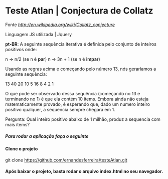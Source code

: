 # Teste Atlan | Conjectura de Collatz
Fonte
*http://en.wikipedia.org/wiki/Collatz_conjecture*

Linguagem JS utilizada | Jquery

**pt-BR**:
A seguinte sequência iterativa é definida pelo conjunto de inteiros positivos onde:

n -> n/2 (se n é **par**)
n -> 3n + 1 (se n é **impar**)

Usando as regras acima e começando pelo número 13, nós geraríamos a seguinte sequência:

13 40 20 10 5 16 8 4 2 1

O que pode ser observado dessa sequência (começando no 13 e terminando no 1) é que ela contém 10 items. Embora ainda não esteja matematicamente provado, é esperando que, dado um numero inteiro positivo qualquer, a sequencia sempre chegará em 1.

Pergunta: Qual inteiro positivo abaixo de 1 milhão, produz a sequencia com mais items?

##### Para rodar a aplicação faça o seguinte

#### Clone o projeto
git clone https://github.com/ernandesferreira/testeAtlan.git

#### Após baixar o projeto, basta rodar o arquivo index.html no seu navegador.